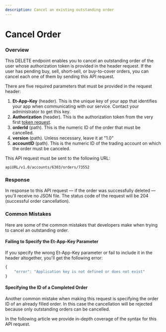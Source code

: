 ```yaml
---
description: Cancel an existing outstanding order
---
```


# Cancel Order

### Overview

This DELETE endpoint enables you to cancel an outstanding order of the user whose authorization token is provided in the header request. If the user has pending buy, sell, short-sell, or buy-to-cover orders, you can cancel each one of them by sending this API request.

There are five required parameters that must be provided in the request header:

1. **Et-App-Key** \(header\). This is the unique key of your app that identifies your app when communicating with our service. Contact your administrator to get this key.
2. **Authorization** \(header\). This is the authorization token from the very first [token request](../../authentication/requesting-tokens/).
3. **orderId** \(path\). This is the numeric ID of the order that must be cancelled. 
4. **version** \(path\). Unless necessary, leave it at "1.0"
5. **accountID** \(path\). This is the numeric ID of the trading account on which the order must be canceled.

This API request must be sent to the following URL:

```text
apiURL/v1.0/accounts/6303/orders/73552
```

### Response

In response to this API request — if the order was successfully deleted — you'll receive no JSON file. The status code of the request will be 204 \(successful order cancellation\). 

### Common Mistakes

Here are some of the common mistakes that developers make when trying to cancel an outstanding order. 

#### Failing to Specify the Et-App-Key Parameter

If you specify the wrong Et-App-Key parameter or fail to include it in the header altogether, you'll get the following error:

```javascript
{
    "error": "Application key is not defined or does not exist"
}
```

#### Specifying the ID of a Completed Order

Another common mistake when making this request is specifying the order ID of an already filled order. In this case the cancellation will be rejected because only outstanding orders can be cancelled.

In the following article we provide in-depth coverage of the syntax for this API request.

